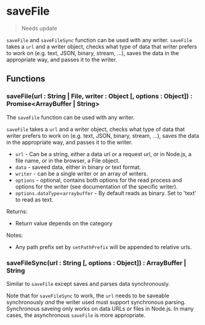 # saveFile

> Needs update

`saveFile` and `saveFileSync` function can be used with any writer. `saveFile` takes a `url` and a writer object, checks what type of data that writer prefers to work on (e.g. text, JSON, binary, stream, ...), saves the data in the appropriate way, and passes it to the writer.


## Functions

### saveFile(url : String | File, writer : Object [, options : Object]) : Promise<ArrayBuffer | String>

The `saveFile` function can be used with any writer.

`saveFile` takes a `url` and a writer object, checks what type of data that writer prefers to work on (e.g. text, JSON, binary, stream, ...), saves the data in the appropriate way, and passes it to the writer.

* `url` - Can be a string, either a data url or a request url, or in Node.js, a file name, or in the browser, a File object.
* `data` - saveed data, either in binary or text format.
* `writer` - can be a single writer or an array of writers.
* `options` - optional, contains both options for the read process and options for the writer (see documentation of the specific writer).
* `options.dataType`=`arraybuffer` - By default reads as binary. Set to 'text' to read as text.

Returns:
* Return value depends on the category

Notes:
* Any path prefix set by `setPathPrefix` will be appended to relative urls.


### saveFileSync(url : String [, options : Object]) : ArrayBuffer | String


Similar to `saveFile` except saves and parses data synchronously.

Note that for `saveFileSync` to work, the `url` needs to be saveable synchronously *and* the writer used must support synchronous parsing. Synchronous saveing only works on data URLs or files in Node.js. In many cases, the asynchronous `saveFile` is more appropriate.
